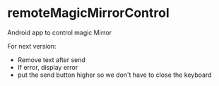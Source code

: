 # remoteMagicMirrorControl
Android app to control magic Mirror

For next version:
- Remove text after send
- If error, display error
- put the send button higher so we don't have to close the keyboard
